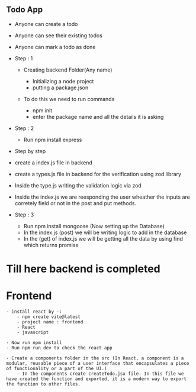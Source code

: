 <!-- md -> mark down -->
## Todo App

- Anyone can create a todo
- Anyone can see their existing todos
- Anyone can mark a todo as done

- Step : 1

    - Creating backend Folder(Any name)
        - Initializing a node project
        - putting a package.json

    - To do this we need to run commands
        - npm init 
        - enter the package name and all the details it is asking

- Step : 2

    - Run npm install express

- Step by step

- create a index.js file in backend
- create a types.js file in backend for the verification using zod library
- Inside the type.js writing the validation logic via zod
- Inside the index.js we are reesponding the user wheather the inputs are corretely field or not in the post and put methods.

- Step : 3
    - Run npm install mongoose (Now setting up the Database)
    - In the index.js (post) we will be writing logic to add in the database
    - In the (get) of index.js we will be getting all the data by using find which returns promise 

# Till here backend is completed
# Frontend

    - install react by -:
        - npm create vite@latest
        - project name : frontend
        - React
        - javascript

    - Now run npm install 
    - Run npm run dev to check the react app 

    - Create a components folder in the src (In React, a component is a modular, reusable piece of a user interface that encapsulates a piece of functionality or a part of the UI.)
        - In the components create createTodo.jsx file. In this file we have created the function and exported, it is a modern way to export the function to other files.